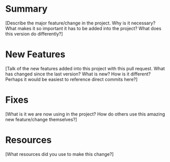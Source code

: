 # Summary

[Describe the major feature/change in the project. Why is it necessary? What makes it so important it has to be added into the project? What does this version do differently?]

# New Features

[Talk of the new features added into this project with this pull request. What has changed since the last version? What is new? How is it different? Perhaps it would be easiest to reference direct commits here?]

# Fixes

[What is it we are now using in the project? How do others use this amazing new feature/change themselves?]

# Resources

[What resources did you use to make this change?]